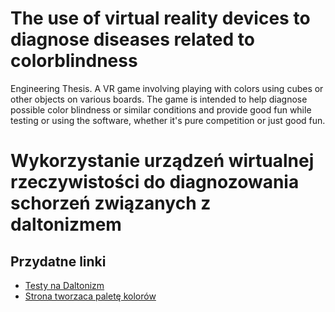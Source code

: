 # The use of virtual reality devices to diagnose diseases related to colorblindness
Engineering Thesis. A VR game involving playing with colors using cubes or other objects on various boards. The game is intended to help diagnose possible color blindness or similar conditions and provide good fun while testing or using the software, whether it's pure competition or just good fun.

# Wykorzystanie urządzeń wirtualnej rzeczywistości do diagnozowania schorzeń związanych z daltonizmem

## Przydatne linki

- [Testy na Daltonizm](https://www.pl.colorlitelens.com/test-na-daltonizm.html)
- [Strona tworzaca paletę kolorów](https://coolors.co/5c0029-61304b-857c8d-94bfbe-acf7c1)
